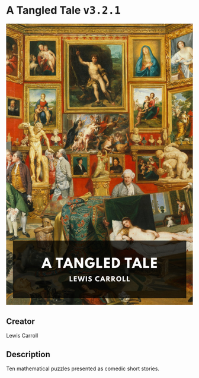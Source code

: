 
# A Tangled Tale <kbd>v3.2.1</kbd>

<center>
  <img src="./cover-1024.jpg"/>
</center>

## Creator
Lewis Carroll

## Description
Ten mathematical puzzles presented as comedic short stories.
